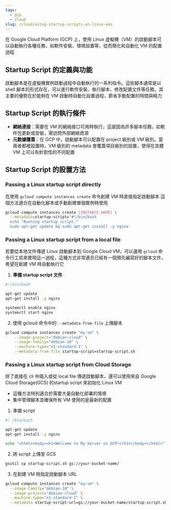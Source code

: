 ```yaml
---
tags:
  - gcp
  - cloud
slug: /cloud/using-startup-scripts-on-linux-vms
---
```

在 Google Cloud Platform (GCP) 上，使用 Linux 虛擬機（VM）的啟動腳本可以自動執行各種任務，如軟件安裝、環境設置等，從而簡化和自動化 VM 的配置過程

## Startup Script 的定義與功能

啟動腳本是在虛擬機實例啟動過程中自動執行的一系列指令。這些腳本通常是以 shell 腳本的形式存在，可以進行軟件安裝、執行腳本、修改配置文件等任務。其主要的優勢在於能夠在 VM 啟動時自動化設置過程，節省手動配置的時間與精力

## Startup Script 的執行條件

- **網絡連接**：需要在 VM 的網絡接口可用時執行，這是因為許多腳本任務，如軟件包更新或安裝，需訪問外部網絡資源
- **元數據覆蓋**：在 GCP 中，啟動腳本可以配置在 project 級別或 VM 級別。當兩者都被設置時，VM 級別的 metadata 會覆蓋項目級別的設置，使得在具體 VM 上可以有針對性的不同配置

## Startup Script 的設置方法

### Passing a Linux startup script directly

在使用 `gcloud compute instances create` 命令創建 VM 時直接指定啟動腳本
這個方法適合在自動化腳本或手動創建單個實例時使用
```bash
gcloud compute instances create [INSTANCE_NAME] \
  --metadata=startup-script='#!/bin/bash
  echo "Running startup script."
  sudo apt-get update && sudo apt-get install -y nginx'
```

### Passing a Linux startup script from a local file

若要從本地文件傳遞 Linux 啟動腳本到 Google Cloud VM，可以運用 `gcloud` 命令行工具來實現這一過程，這種方式非常適合已經有一個預先編寫好的腳本文件，希望在創建 VM 時自動執行它

1. **準備 startup script  文件**
```bash
#!/bin/bash

apt-get update
apt-get install -y nginx

systemctl enable nginx
systemctl start nginx
```

2. 使用 gcloud 命令中的 `--metadata-from-file` 上傳腳本
```bash
gcloud compute instances create "my-vm" \
	--image-project="debian-cloud" \
	--image-family="debian-10" \
	--machine-type="n1-standard-1" \
	--metadata-from-file startup-script=startup-script.sh
```

### Passing a Linux startup script from Cloud Storage

除了直接在 cli 中插入或從 local file 傳遞啟動腳本，還可以使用來自 Google Cloud Storage(GCS) 的startup script 來初始化 Linux VM
- 這種方法特別適合於需要大量自動化部署的情境
- 集中管理腳本並確保所有 VM 使用的是最新的配置

1. 準備 script
```bash
#! /bin/bash

apt-get update
apt-get install -y nginx

echo "<html><body><h1>Welcome to My Server on GCP!</h1></body></html>" > /var/www/html/index.html

```
2. 將 script 上傳至 GCS
```bash
gsutil cp startup-script.sh gs://your-bucket-name/
```

3. 在創建 VM 時指定啟動腳本 URL
```bash
gcloud compute instances create "my-vm" \
  --image-family="debian-10" \
  --image-project="debian-cloud" \
  --machine-type="n1-standard-1" \
  --metadata startup-script-url=gs://your-bucket-name/startup-script.sh

```

